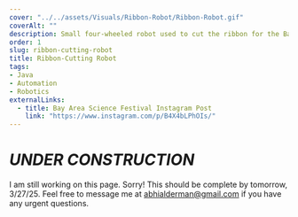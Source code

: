 ```yaml
---
cover: "../../assets/Visuals/Ribbon-Robot/Ribbon-Robot.gif"
coverAlt: ""
description: Small four-wheeled robot used to cut the ribbon for the Bay Area Science Festival in 2019.
order: 1
slug: ribbon-cutting-robot
title: Ribbon-Cutting Robot
tags:
- Java
- Automation
- Robotics
externalLinks:
  - title: Bay Area Science Festival Instagram Post
    link: "https://www.instagram.com/p/B4X4bLPhOIs/"
---
```


# **_UNDER CONSTRUCTION_**
I am still working on this page. Sorry! This should be complete by tomorrow, 3/27/25. Feel free to message me at abhialderman@gmail.com if you have any urgent questions.